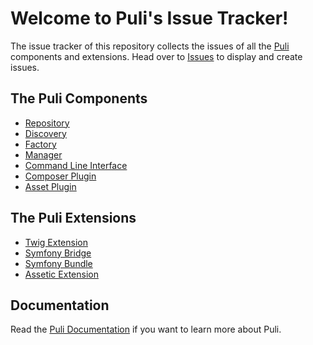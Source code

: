 Welcome to Puli's Issue Tracker!
================================

The issue tracker of this repository collects the issues of all the [Puli]
components and extensions. Head over to [Issues] to
display and create issues.

The Puli Components
-------------------

* [Repository]
* [Discovery]
* [Factory]
* [Manager]
* [Command Line Interface]
* [Composer Plugin]
* [Asset Plugin]

The Puli Extensions
-------------------

* [Twig Extension]
* [Symfony Bridge]
* [Symfony Bundle]
* [Assetic Extension]

Documentation
-------------

Read the [Puli Documentation] if you want to learn more about Puli.

[Puli]: http://puli.io
[Issues]: https://github.com/puli/issues/issues
[Puli Documentation]: http://docs.puli.io/en/latest/index.html
[Repository]: https://github.com/puli/repository
[Discovery]: https://github.com/puli/discovery
[Factory]: https://github.com/puli/factory
[Manager]: https://github.com/puli/manager
[Asset Plugin]: https://github.com/puli/asset-plugin
[Command Line Interface]: https://github.com/puli/cli
[Composer Plugin]: https://github.com/puli/composer-plugin
[Twig Extension]: https://github.com/puli/twig-extension
[Symfony Bridge]: https://github.com/puli/symfony-bridge
[Symfony Bundle]: https://github.com/puli/symfony-bundle
[Assetic Extension]: https://github.com/puli/assetic-extension
